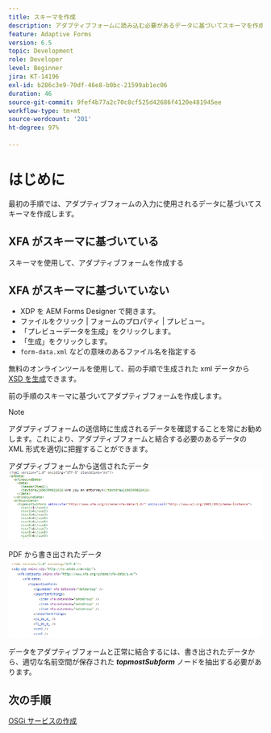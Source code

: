 ```yaml
---
title: スキーマを作成
description: アダプティブフォームに読み込む必要があるデータに基づいてスキーマを作成します
feature: Adaptive Forms
version: 6.5
topic: Development
role: Developer
level: Beginner
jira: KT-14196
exl-id: b286c3e9-70df-46e8-b0bc-21599ab1ec06
duration: 46
source-git-commit: 9fef4b77a2c70c8cf525d42686f4120e481945ee
workflow-type: tm+mt
source-wordcount: '201'
ht-degree: 97%

---
```


# はじめに

最初の手順では、アダプティブフォームの入力に使用されるデータに基づいてスキーマを作成します。

## XFA がスキーマに基づいている

スキーマを使用して、アダプティブフォームを作成する

## XFA がスキーマに基づいていない

* XDP を AEM Forms Designer で開きます。
* ファイルをクリック | フォームのプロパティ | プレビュー。
* 「プレビューデータを生成」をクリックします。
* 「生成」をクリックします。
* `form-data.xml` などの意味のあるファイル名を指定する

無料のオンラインツールを使用して、前の手順で生成された xml データから [XSD を生成](https://www.freeformatter.com/xsd-generator.html?lang=ja)できます。

前の手順のスキーマに基づいてアダプティブフォームを作成します。

>[!NOTE]
>アダプティブフォームの送信時に生成されるデータを確認することを常にお勧めします。これにより、アダプティブフォームと結合する必要のあるデータの XML 形式を適切に把握することができます。

アダプティブフォームから送信されたデータ
![submitted-data](./assets/af-submitted-data.png)

PDF から書き出されたデータ
![exported-data](./assets/exported-data.png)

データをアダプティブフォームと正常に結合するには、書き出されたデータから、適切な名前空間が保存された **_topmostSubform_** ノードを抽出する必要があります。

## 次の手順

[OSGi サービスの作成](./create-osgi-service.md)
